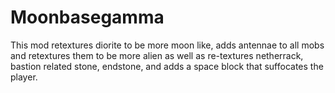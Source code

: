 # Moonbasegamma
This mod retextures diorite to be more moon like, adds antennae to all mobs and retextures them to be more alien as well as re-textures netherrack, bastion related stone, endstone, and adds a space block that suffocates the player.
